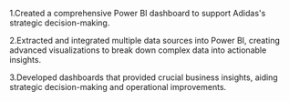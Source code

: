 1.Created a comprehensive Power BI dashboard to support Adidas's strategic decision-making. 

2.Extracted and integrated multiple data sources into Power BI, creating advanced visualizations 
to break down complex data into actionable insights.  

3.Developed dashboards that provided crucial business insights, aiding strategic decision-making 
and operational improvements. 
